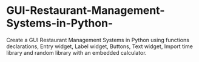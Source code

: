 # GUI-Restaurant-Management-Systems-in-Python-
Create a GUI Restaurant Management Systems in Python using functions declarations, Entry widget, Label widget, Buttons, Text widget, Import time library and random library with an embedded calculator.
